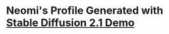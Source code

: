 # Neomi's Profile Generated with [Stable Diffusion 2.1 Demo](https://huggingface.co/spaces/stabilityai/stable-diffusion)